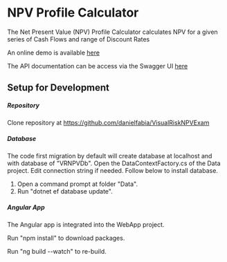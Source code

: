 # NPV Profile Calculator

The Net Present Value (NPV) Profile Calculator calculates NPV for a given series of Cash Flows and range of Discount Rates 

An online demo is available [here](https://vr-npv.azurewebsites.net)

The API documentation can be access via the Swagger UI [here](https://vr-npv-service.azurewebsites.net)

## Setup for Development

##### Repository
Clone repository at https://github.com/danielfabia/VisualRiskNPVExam

##### Database
The code first migration by default will create database at localhost and with database of "VRNPVDb". Open the DataContextFactory.cs of the Data project. Edit connection string if needed. Follow below to install database.

1. Open a command prompt at folder "Data".
2. Run "dotnet ef database update".

##### Angular App
The Angular app is integrated into the WebApp project.

Run "npm install" to download packages.

Run "ng build --watch" to re-build.

